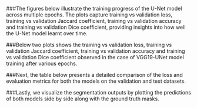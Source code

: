 ###The figures below illustrate the training progress of the U-Net model across multiple epochs. The plots capture training vs validation loss, training vs validation Jaccard coefficient, training vs validation accuracy and training vs validation Dice coefficient, providing insights into how well the U-Net model learnt over time.

###Below two plots shows the training vs validation loss, training vs validation Jaccard coefficient, training vs validation accuracy and training vs validation Dice coefficient observed in the case of VGG19-UNet model training after various epochs.


###Next, the table below presents a detailed comparison of the loss and evaluation metrics for both the models on the validation and test datasets.


###Lastly, we visualize the segmentation outputs by plotting the predictions of both models side by side along with the ground truth masks.
